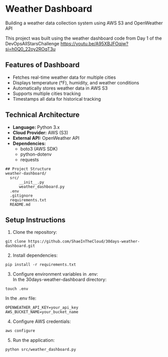 # Weather Dashboard
Building a weather data collection system using AWS S3 and OpenWeather API

This project was built using the weather dashboard code from Day 1 of the DevOpsAllStarsChallenge https://youtu.be/A95XBJFOqjw?si=h0Q0_22oy2ROqT3u

## Features of Dashboard
- Fetches real-time weather data for multiple cities
- Displays temperature (°F), humidity, and weather conditions
- Automatically stores weather data in AWS S3
- Supports multiple cities tracking
- Timestamps all data for historical tracking

## Technical Architecture
- **Language:** Python 3.x
- **Cloud Provider:** AWS (S3)
- **External API:** OpenWeather API
- **Dependencies:** 
  - boto3 (AWS SDK)
  - python-dotenv
  - requests

```
## Project Structure
weather-dashboard/
  src/
      __init__.py
      weather_dashboard.py
  .env
  .gitignore
  requirements.txt
  README.md
  ```

## Setup Instructions
1. Clone the repository:
```
git clone https://github.com/ShaeInTheCloud/30days-weather-dashboard.git
```

2. Install dependencies:
 ```
pip install -r requirements.txt
```

3. Configure environment variables in .env:\
In the 30days-weather-dashboard directory:
```
touch .env
```
In the .env file:
```
OPENWEATHER_API_KEY=your_api_key
AWS_BUCKET_NAME=your_bucket_name
```

4. Configure AWS credentials:
```
aws configure
```

5. Run the application:
 ```
python src/weather_dashboard.py
```

